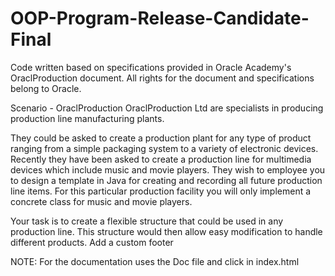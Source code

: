 # OOP-Program-Release-Candidate-Final

Code written based on specifications provided in Oracle Academy's OraclProduction document. All rights for the document and specifications belong to Oracle.

Scenario - OraclProduction OraclProduction Ltd are specialists in producing production line manufacturing plants.

They could be asked to create a production plant for any type of product ranging from a simple packaging system to a variety of electronic devices. Recently they have been asked to create a production line for multimedia devices which include music and movie players. They wish to employee you to design a template in Java for creating and recording all future production line items. For this particular production facility you will only implement a concrete class for music and movie players.

Your task is to create a flexible structure that could be used in any production line. This structure would then allow easy modification to handle different products. Add a custom footer

NOTE: For the documentation uses the Doc file and click in index.html
